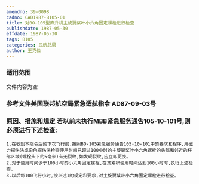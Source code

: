 ```yaml
---
amendno: 39-0098
cadno: CAD1987-B105-01
title: 对BO-105型直升机主旋翼桨叶小六角固定螺栓进行检查
publishdate: 1987-05-30
effdate: 1987-05-30
tags: B105
categories: 民航总局
author: 王克俭
---
```


### 适用范围 
文件内容为空

### 参考文件美国联邦航空局紧急适航指令 AD87-09-03号

### 原因、措施和规定     若以前未执行MBB紧急服务通告105-10-101号,则必须进行下述检查: 
    1.在收到本指令后的下次飞行前,按照BO-105紧急服务通告105-10-101中的要求和程序,用磁力探伤法或染色探伤法检查使用时间已超过100小时的主旋翼桨叶小六角螺栓的头部和邻近的杆部区域(螺栓头下约5毫米)有无裂纹,如发现裂纹,应立即更换。 
    2.对于使用时间少于100小时的小六角固定螺栓,在其累积使用时间达到100小时时,执行上述检查。 
    3.以后每100飞行小时,按上述1的规定和要求,对主旋翼桨叶小六角固定螺栓进行检查。

